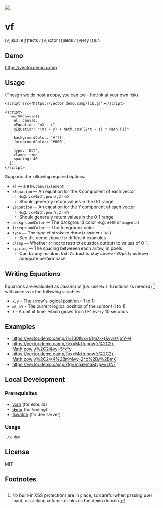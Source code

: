 ![](https://i.imgur.com/NXF0bPL.png)

# vf

[v]isual e[f]fects /
[v]ector [f]ields /
[v]ery [f]un

## Demo

https://vector.demo.camp

## Usage

(Though we do host a copy, you can too - hotlink at your own risk)

```
<script src='https://vector.demo.camp/lib.js'></script>

<script>
  new VFCanvas({
    el: canvas,
    xEquation: "mX - x",
    yEquation: "(mY - y) + Math.cos((2*t - 1) * Math.PI)",

    backgroundColor: '#fff',
    foregroundColor: '#000',

    type: 'DOT',
    clamp: true,
    spacing: 40
  });
</script>
```
Supports the following required options:
- `el` — a `HTMLCanvasElement`
- `xEquation` — An equation for the X component of each vector
  - e.g. `vx=Math.pow(x,2)-mX`
  - Should generally return values in the 0-1 range.
- `yEquation` — An equation for the Y component of each vector
  - e.g. `vx=Math.pow(Y,2)-mY`
  - Should generally return values in the 0-1 range.
- `backgroundColor` — The background color (e.g. `#000` or `magenta`)
- `foregroundColor` — The foreground color
- `type` — The type of stroke to draw (`ARROW` or `LINE`)
  - See the demo above for different examples
- `clamp` — Whether or not to restrict equation outputs to values of 0-1.
- `spacing` — The spacing betweeen each arrow, in pixels
  - Can be any number, but it's best to stay above ~30px to achieve adequate performnace.

## Writing Equations

Equations are evaluated as JavaScript (i.e. use `Math` functions as needed) [^1] with
access to the following variables:

- `x`, `y` - The arrow's logical position (-1 to 1)
- `mX`, `mY` - The current logical position of the cursor (-1 to 1)
- `t` - A unit of time, which grows from 0-1 every 10 seconds

## Examples

- https://vector.demo.camp/?l=100&vx=t/(mX-x)&vy=t/(mY-y)
- https://vector.demo.camp/?vx=Math.pow(x%2C2)-Math.pow(y%2C2)&vy=5*x*y
- https://vector.demo.camp/?vx=Math.pow(x%2C2)-Math.pow(y%2C2)*4%2BmY&vy=2*x%2By%2BmX
- https://vector.demo.camp/?fg=magenta&type=LINE

## Local Development

### Prerequisites

- [yarn](https://classic.yarnpkg.com/en/) (for esbuild)
- [deno](https://deno.land/) (for tooling)
- [fswatch](https://github.com/emcrisostomo/fswatch#getting-fswatch) (for dev server)

### Usage

```
./x dev
```

## License

MIT

## Footnotes

[^1]: No built-in XSS protections are in place, so careful when passing user
  input, or clicking unfamiliar links on the demo domain.
